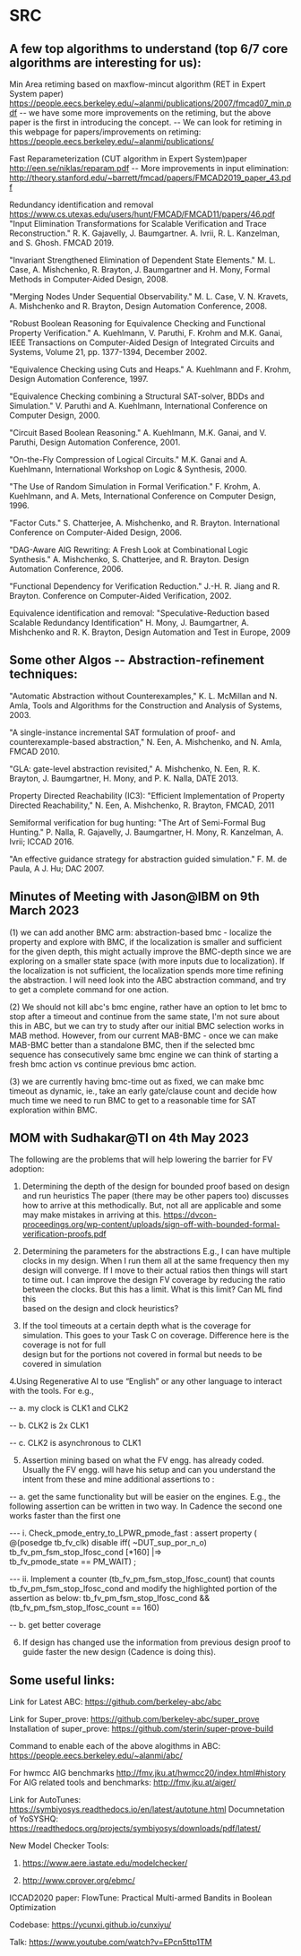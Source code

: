 # SRC

A few top algorithms to understand (top 6/7 core algorithms are interesting for us):
-----------------------------------------------------------------------------------------

Min Area retiming based on maxflow-mincut algorithm (RET in Expert System paper)
https://people.eecs.berkeley.edu/~alanmi/publications/2007/fmcad07_min.pdf
 -- we have some more improvements on the retiming, but the above paper is the first in introducing the concept.
 -- We can look for retiming in this webpage for papers/improvements on retiming: https://people.eecs.berkeley.edu/~alanmi/publications/

Fast Reparameterization (CUT algorithm in Expert System)paper http://een.se/niklas/reparam.pdf
-- More improvements in input elimination: http://theory.stanford.edu/~barrett/fmcad/papers/FMCAD2019_paper_43.pdf

Redundancy identification and removal https://www.cs.utexas.edu/users/hunt/FMCAD/FMCAD11/papers/46.pdf
"Input Elimination Transformations for Scalable Verification and Trace Reconstruction." R. K. Gajavelly, J. Baumgartner. A. Ivrii, R. L. Kanzelman, and S. Ghosh. FMCAD 2019.

"Invariant Strengthened Elimination of Dependent State Elements." M. L. Case, A. Mishchenko, R. Brayton, J. Baumgartner and H. Mony, Formal Methods in Computer-Aided Design, 2008.

"Merging Nodes Under Sequential Observability." M. L. Case, V. N. Kravets, A. Mishchenko and R. Brayton, Design Automation Conference, 2008.

"Robust Boolean Reasoning for Equivalence Checking and Functional Property Verification." A. Kuehlmann, V. Paruthi, F. Krohm and M.K. Ganai, IEEE Transactions on Computer-Aided Design of Integrated Circuits and Systems, Volume 21, pp. 1377-1394, December 2002.

"Equivalence Checking using Cuts and Heaps." A. Kuehlmann and F. Krohm, Design Automation Conference, 1997.

"Equivalence Checking combining a Structural SAT-solver, BDDs and Simulation." V. Paruthi and A. Kuehlmann, International Conference on Computer Design, 2000.

"Circuit Based Boolean Reasoning." A. Kuehlmann, M.K. Ganai, and V. Paruthi, Design Automation Conference, 2001.

"On-the-Fly Compression of Logical Circuits." M.K. Ganai and A. Kuehlmann, International Workshop on Logic & Synthesis, 2000.

"The Use of Random Simulation in Formal Verification." F. Krohm, A. Kuehlmann, and A. Mets, International Conference on Computer Design, 1996.

"Factor Cuts." S. Chatterjee, A. Mishchenko, and R. Brayton. International Conference on Computer-Aided Design, 2006.

"DAG-Aware AIG Rewriting: A Fresh Look at Combinational Logic Synthesis." A. Mishchenko, S. Chatterjee, and R. Brayton. Design Automation Conference, 2006.

"Functional Dependency for Verification Reduction." J.-H. R. Jiang and R. Brayton. Conference on Computer-Aided Verification, 2002.

Equivalence identification and removal: 
"Speculative-Reduction based Scalable Redundancy Identification" H. Mony, J. Baumgartner, A. Mishchenko and R. K. Brayton, Design Automation and Test in Europe, 2009

Some other Algos -- Abstraction-refinement  techniques:
------------------------------------
"Automatic Abstraction without Counterexamples," K. L. McMillan and N. Amla, Tools and Algorithms for the Construction and Analysis of Systems, 2003.

"A single-instance incremental SAT formulation of proof- and counterexample-based abstraction," N. Een, A. Mishchenko, and N. Amla, FMCAD 2010.

"GLA: gate-level abstraction revisited," A. Mishchenko, N. Een, R. K. Brayton, J. Baumgartner, H. Mony, and P. K. Nalla, DATE 2013. 

Property Directed Reachability (IC3):  "Efficient Implementation of Property Directed Reachability," N. Een, A. Mishchenko, R. Brayton, FMCAD, 2011

Semiformal verification for bug hunting: "The Art of Semi-Formal Bug Hunting." P. Nalla, R. Gajavelly, J. Baumgartner, H. Mony, R. Kanzelman, A. Ivrii; ICCAD 2016.

"An effective guidance strategy for abstraction guided simulation." F. M. de Paula, A J. Hu; DAC 2007.

Minutes of Meeting with Jason@IBM on 9th March 2023
--------------------------------------------------------

(1) we can add another BMC arm: abstraction-based bmc - localize the property and explore with BMC, if the localization is smaller and sufficient for the given depth, this might actually improve the BMC-depth since we are exploring on a smaller state space (with more inputs due to localization).  If the localization is not sufficient, the localization spends more time refining the abstraction. I will need look into the ABC abstraction command, and try to get a complete command for one action. 

(2) We should not kill abc's bmc engine, rather have an option to let bmc to stop after a timeout and continue from the same state, I'm not sure about this in ABC, but we can try to study after our initial BMC selection works in MAB method. However, from our current MAB-BMC - once we can make MAB-BMC better than a standalone BMC, then if the selected bmc sequence has consecutively same bmc engine we can think of starting a fresh bmc action vs continue previous bmc action.

(3) we are currently having bmc-time out as fixed, we can make bmc timeout as dynamic, ie., take an early gate/clause count and decide how much time we need to run BMC to get to a reasonable time for SAT exploration within BMC.

MOM with Sudhakar@TI on 4th May 2023
-----------------------------------------
The following are the problems that will help lowering the barrier for FV adoption:

1. Determining the depth of the design for bounded proof based on design and run heuristics
   The paper (there may be other papers too) discusses how to arrive at this methodically. But, not all are applicable and some may make mistakes in arriving at this.    https://dvcon-proceedings.org/wp-content/uploads/sign-off-with-bounded-formal-verification-proofs.pdf

2. Determining the parameters for the abstractions 
   E.g., I can have multiple clocks in my design. When I run them all at the same frequency then my design will converge. If I move to their actual ratios then things    will start to time out. I can improve the design FV coverage by reducing the ratio between the clocks. But this has a limit. What is this limit? Can ML find this   
   based on the design and clock heuristics?

3. If the tool timeouts at a certain depth what is the coverage for simulation. This goes to your Task C on coverage. Difference here is the coverage is not for full   
   design but for the portions not covered in formal but needs to be covered in simulation

4.Using Regenerative AI to use “English” or any other language to interact with the tools. For e.g.,
  
  -- a. my clock is CLK1 and CLK2
  
  -- b. CLK2 is 2x CLK1
  
  -- c. CLK2 is asynchronous to CLK1

5. Assertion mining based on what the FV engg. has already coded. Usually the FV engg. will have his setup and can you understand the intent from these and mine additional assertions to :

 -- a. get the same functionality but will be easier on the engines. E.g., the following assertion can be written in two way. In Cadence the second one works faster than the first one
  
  --- i.  Check_pmode_entry_to_LPWR_pmode_fast : assert property ( @(posedge tb_fv_clk) disable iff( ~DUT_sup_por_n_o)     tb_fv_pm_fsm_stop_lfosc_cond [*160] |=>       
        tb_fv_pmode_state == PM_WAIT) ;
    
  --- ii. Implement a counter (tb_fv_pm_fsm_stop_lfosc_count) that counts tb_fv_pm_fsm_stop_lfosc_cond and modify the highlighted portion of the assertion as below:
        tb_fv_pm_fsm_stop_lfosc_cond && (tb_fv_pm_fsm_stop_lfosc_count == 160)

 -- b. get better coverage

6. If design has changed use the information from previous design proof to guide faster the new design (Cadence is doing this).


Some useful links:
--------------------
Link for Latest ABC: https://github.com/berkeley-abc/abc

Link for Super_prove: https://github.com/berkeley-abc/super_prove
Installation of super_prove: https://github.com/sterin/super-prove-build

Command to enable each of the above alogithms in ABC:  https://people.eecs.berkeley.edu/~alanmi/abc/

For hwmcc AIG benchmarks http://fmv.jku.at/hwmcc20/index.html#history
For AIG related tools and benchmarks: http://fmv.jku.at/aiger/

Link for AutoTunes: https://symbiyosys.readthedocs.io/en/latest/autotune.html
Documnetation of YoSYSHQ: https://readthedocs.org/projects/symbiyosys/downloads/pdf/latest/

New Model Checker Tools: 
1. https://www.aere.iastate.edu/modelchecker/ 

2. http://www.cprover.org/ebmc/

ICCAD2020 paper: FlowTune: Practical Multi-armed Bandits in Boolean Optimization

Codebase: https://ycunxi.github.io/cunxiyu/

Talk: https://www.youtube.com/watch?v=EPcn5ttp1TM


